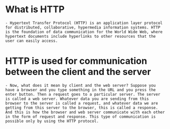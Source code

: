 # What is HTTP

    - Hypertext Transfer Protocol (HTTP) is an application layer protocol for distributed, collaborative, hypermedia information systems. HTTP is the foundation of data communication for the World Wide Web, where hypertext documents include hyperlinks to other resources that the user can easily access.

# HTTP is used for communication between the client and the server

    - Now, what does it mean by client and the web server? Suppose you have a browser and you type something in the URL and you press the enter button. Then a request goes to a particular server. The server is called a web server. Whatever data you are sending from this browser to the server is called a request, and whatever data we are getting from this server to the browser, this is called a response. And this is how the browser and web server communicate with each other in the form of request and response. This type of communication is possible only by using the HTTP protocol.

